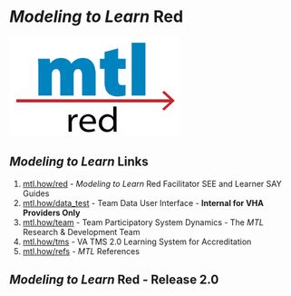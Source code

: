 # _Modeling to Learn_ Red

[<img src = "https://github.com/lzim/teampsd/blob/master/resources/logos/mtl_how_red.png"
     height = "175" width = "300">](https://github.com/lzim/mtl)

## *Modeling to Learn* Links

1. [mtl.how/red](https://www.mtl.how/red) - _Modeling to Learn_ Red Facilitator SEE and Learner SAY Guides
2. [mtl.how/data_test](https://www.mtl.how/data_test) - Team Data User Interface - **Internal for VHA Providers Only**
3. [mtl.how/team](https://www.mtl.how/team) - Team Participatory System Dynamics - The _MTL_ Research & Development Team
4. [mtl.how/tms](https://www.mtl.how/tms) - VA TMS 2.0 Learning System for Accreditation
5. [mtl.how/refs](https://www.mtl.how/refs) - _MTL_ References 

## _Modeling to Learn_ Red - Release 2.0
